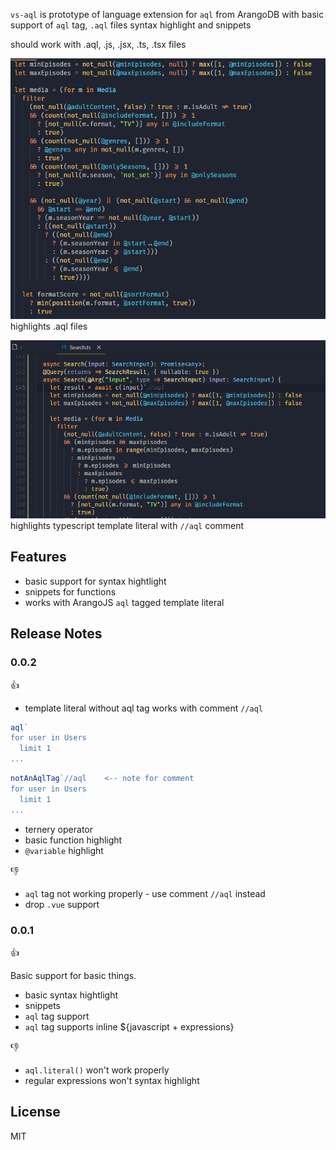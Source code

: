`vs-aql` is prototype of language extension for `aql` from ArangoDB with basic support of `aql` tag, `.aql` files syntax highlight and snippets

should work with .aql, .js, .jsx, .ts, .tsx files

![.aql](code.png)
highlights .aql files

![typescript template literal](code-in-ts.png)
highlights typescript template literal with `//aql` comment

## Features

- basic support for syntax hightlight
- snippets for functions
- works with ArangoJS `aql` tagged template literal

## Release Notes

### 0.0.2

👍

- template literal without aql tag works with comment `//aql`

```ts
aql`
for user in Users
  limit 1
...
```

```ts
notAnAqlTag`//aql    <-- note for comment
for user in Users
  limit 1
...
```

- ternery operator
- basic function highlight
- `@variable` highlight

👎

- `aql` tag not working properly - use comment `//aql` instead
- drop `.vue` support

### 0.0.1

👍

Basic support for basic things.

- basic syntax hightlight
- snippets
- `aql` tag support
- `aql` tag supports inline \${javascript + expressions}

👎

- `aql.literal()` won't work properly
- regular expressions won't syntax highlight

## License

MIT

